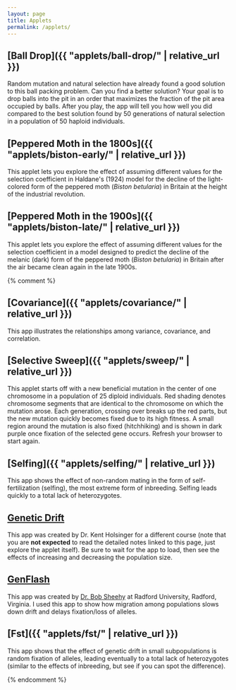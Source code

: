 ```yaml
---
layout: page
title: Applets
permalink: /applets/
---
```


## [Ball Drop]({{ "applets/ball-drop/" | relative_url }})

Random mutation and natural selection have already found a good solution to this ball packing problem. Can you find a better solution? Your goal is to drop balls into the pit in an order that maximizes the fraction of the pit area occupied by balls. After you play, the app will tell you how well you did compared to the best solution found by 50 generations of natural selection in a population of 50 haploid individuals.

## [Peppered Moth in the 1800s]({{ "applets/biston-early/" | relative_url }})

This applet lets you explore the effect of assuming different values for the selection coefficient in Haldane's (1924) model for the decline of the light-colored form of the peppered moth (_Biston betularia_) in Britain at the height of the industrial revolution.

## [Peppered Moth in the 1900s]({{ "applets/biston-late/" | relative_url }})

This applet lets you explore the effect of assuming different values for the selection coefficient in a model designed to predict the decline of the melanic (dark) form of the peppered moth (_Biston betularia_) in Britain after the air became clean again in the late 1900s.

{% comment %}

## [Covariance]({{ "applets/covariance/" | relative_url }})

This app illustrates the relationships among variance, covariance, and correlation.

## [Selective Sweep]({{ "applets/sweep/" | relative_url }})

This applet starts off with a new beneficial mutation in the center of one chromosome in a population of 25 diploid individuals. Red shading denotes chromosome segments that are identical to the chromosome on which the mutation arose. Each generation, crossing over breaks up the red parts, but the new mutation quickly becomes fixed due to its high fitness. A small region around the mutation is also fixed (hitchhiking) and is shown in dark purple once fixation of the selected gene occurs. Refresh your browser to start again.

## [Selfing]({{ "applets/selfing/" | relative_url }})

This app shows the effect of non-random mating in the form of self-fertilization (selfing), the most extreme form of inbreeding. Selfing leads quickly to a total lack of heterozygotes.

## [Genetic Drift](https://keholsinger.shinyapps.io/Genetic-Drift/)

This app was created by Dr. Kent Holsinger for a different course (note that you are **not expected** to read the detailed notes linked to this page, just explore the applet itself). Be sure to wait for the app to load, then see the effects of increasing and decreasing the population size.

## [GenFlash](https://www.radford.edu/~rsheehy/Gen_flash/popgen/)

This app was created by [Dr. Bob Sheehy](https://www.radford.edu/~rsheehy/) at Radford University, Radford, Virginia. I used this app to show how migration among populations
slows down drift and delays fixation/loss of alleles.

## [Fst]({{ "applets/fst/" | relative_url }})

This app shows that the effect of genetic drift in small subpopulations is random fixation of alleles, leading eventually to a total lack of heterozygotes (similar to the effects of inbreeding, but see if you can spot the difference).

{% endcomment %}
